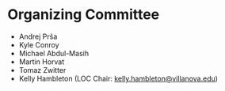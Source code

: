 # Organizing Committee

* Andrej Prša
* Kyle Conroy
* Michael Abdul-Masih
* Martin Horvat
* Tomaz Zwitter
* Kelly Hambleton (LOC Chair: kelly.hambleton@villanova.edu)
